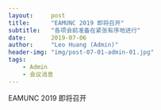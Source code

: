```yaml
---
layout:     post
title:      "EAMUNC 2019 即将召开"
subtitle:   "各项会前准备在紧张有序地进行"
date:       2019-07-06
author:     "Leo Huang (Admin)"
header-img: "img/post-07-01-admin-01.jpg"
tags:
    - Admin
    - 会议消息
---
```


EAMUNC 2019 即将召开
